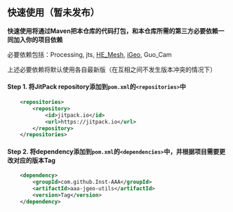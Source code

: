 ## 快速使用（暂未发布）

**快速使用将通过Maven把本仓库的代码打包，和本仓库所需的第三方必要依赖一同加入你的项目依赖**

必要依赖包括：Processing, jts, [HE_Mesh](https://github.com/wblut/HE_Mesh), [iGeo](https://github.com/sghr/iGeo), Guo_Cam

上述必要依赖将默认使用各自最新版（在互相之间不发生版本冲突的情况下）

#### **Step 1.** 将JitPack repository添加到`pom.xml`的`<repositories>`中
``` xml
	<repositories>
		<repository>
		    <id>jitpack.io</id>
		    <url>https://jitpack.io</url>
		</repository>
	</repositories>
```

#### **Step 2.** 将dependency添加到`pom.xml`的`<dependencies>`中，并根据项目需要更改对应的版本Tag

```xml
	<dependency>
	    <groupId>com.github.Inst-AAA</groupId>
	    <artifactId>aaa-jgeo-utils</artifactId>
	    <version>Tag</version>
	</dependency>
```